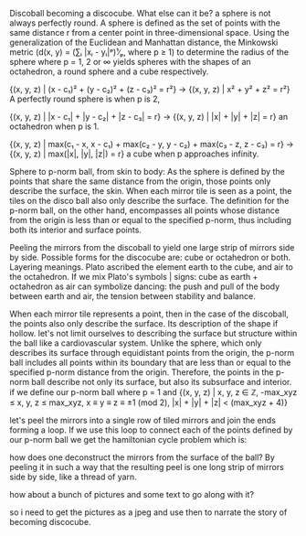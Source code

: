 

Discoball becoming a discocube.
What else can it be? 
a sphere is not always perfectly round.
A sphere is defined as the set of points with the same distance r from a center point in three-dimensional space.
Using the generalization of the Euclidean and Manhattan distance, the Minkowski metric (d(x, y) = (∑ᵢ |xᵢ - yᵢ|ᵖ)¹∕ₚ, where p ≥ 1) to determine the radius of the sphere where p = 1, 2 or ∞ yields spheres with the shapes of an octahedron, a round sphere and a cube respectively.

{(x, y, z) | (x - c₁)² + (y - c₂)² + (z - c₃)² = r²} -> {(x, y, z) | x² + y² + z² = r²}
A perfectly round sphere is when p is 2, 

{(x, y, z) | |x - c₁| + |y - c₂| + |z - c₃| = r} -> {(x, y, z) | |x| + |y| + |z| = r}
an octahedron when p is 1.

{(x, y, z) | max(c₁ - x, x - c₁) + max(c₂ - y, y - c₂) + max(c₃ - z, z - c₃) = r} -> {(x, y, z) | max(|x|, |y|, |z|) = r}
a cube when p approaches infinity.

Sphere to p-norm ball, from skin to body:
As the sphere is defined by the points that share the same distance from the origin, those points only describe the surface, the skin.
When each mirror tile is seen as a point, the tiles on the disco ball also only describe the surface.
The definition for the p-norm ball, on the other hand, encompasses all points whose distance from the origin is less than or equal to the specified p-norm, thus including both its interior and surface points.


Peeling the mirrors from the discoball to yield one large strip of mirrors side by side.
Possible forms for the discocube are: cube or octahedron or both.
Layering meanings.
Plato ascribed the element earth to the cube, and air to the octahedron. 
If we mix Plato's symbols | signs: cube as earth + octahedron as air can symbolize dancing: 
    the push and pull of the body between earth and air, 
    the tension between stability and balance.

When each mirror tile represents a point, then in the case of the discoball, the points also only describe the surface. Its description of the shape if hollow.
let's not limit ourselves to describing the surface but structure within the ball like a cardiovascular system.
Unlike the sphere, which only describes its surface through equidistant points from the origin, the p-norm ball includes all points within its boundary that are less than or equal to the specified p-norm distance from the origin. Therefore, the points in the p-norm ball describe not only its surface, but also its subsurface and interior.
if we define our p-norm ball where p = 1 and {(x, y, z) | x, y, z ∈ ℤ, -max_xyz ≤ x, y, z ≤ max_xyz, x ≡ y ≡ z ≡ ±1 (mod 2), |x| + |y| + |z| < (max_xyz + 4)}

let's peel the mirrors into a single row of tiled mirrors and join the ends forming a loop.
If we use this loop to connect each of the points defined by our p-norm ball we get the hamiltonian cycle problem which is: 

how does one deconstruct the mirrors from the surface of the ball? 
By peeling it in such a way that the resulting peel is one long strip of mirrors side by side, like a thread of yarn.


how about a bunch of pictures and some text to go along with it? 


so i need to get the pictures as a jpeg and use then to narrate the story of becoming discocube.